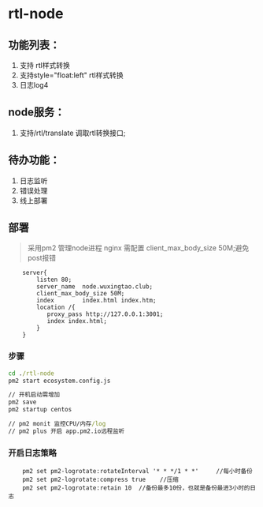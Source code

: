 # rtl-node

## 功能列表：
1. 支持<style>a｛float:left｝</style> rtl样式转换
2. 支持style="float:left" rtl样式转换
3. 日志log4

## node服务：
1. 支持/rtl/translate 调取rtl转换接口;


## 待办功能：
1. 日志监听
2. 错误处理
3. 线上部署

## 部署
>采用pm2 管理node进程
>nginx 需配置 client_max_body_size 50M;避免post报错

```
    server{
        listen 80;
        server_name  node.wuxingtao.club;
        client_max_body_size 50M;
        index        index.html index.htm;
        location /{
           proxy_pass http://127.0.0.1:3001;
           index index.html;
        }
    }

```

### 步骤
```cmd
cd ./rtl-node
pm2 start ecosystem.config.js

// 开机启动需增加
pm2 save
pm2 startup centos

// pm2 monit 监控CPU/内存/log
// pm2 plus 开启 app.pm2.io远程监听
```

### 开启日志策略
```
    pm2 set pm2-logrotate:rotateInterval '* * */1 * *'     //每小时备份
    pm2 set pm2-logrotate:compress true    //压缩
    pm2 set pm2-logrotate:retain 10  //备份最多10份，也就是备份最进3小时的日志
```